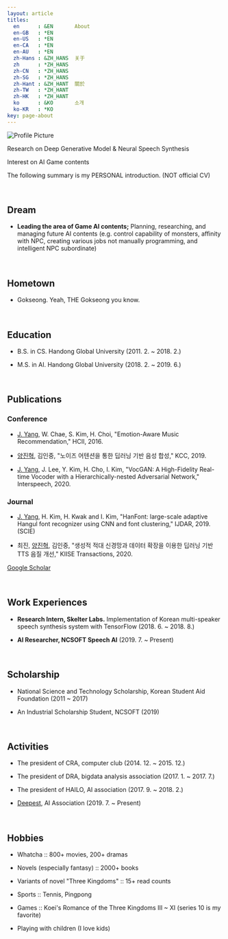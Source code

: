 ```yaml
---
layout: article
titles:
  en      : &EN       About
  en-GB   : *EN
  en-US   : *EN
  en-CA   : *EN
  en-AU   : *EN
  zh-Hans : &ZH_HANS  关于
  zh      : *ZH_HANS
  zh-CN   : *ZH_HANS
  zh-SG   : *ZH_HANS
  zh-Hant : &ZH_HANT  關於
  zh-TW   : *ZH_HANT
  zh-HK   : *ZH_HANT
  ko      : &KO       소개
  ko-KR   : *KO
key: page-about
---
```


<img src="{{ site.baseurl }}/assets/profile-placeholder.jpg" title="Profile Picture" class="profile">


Research on Deep Generative Model & Neural Speech Synthesis

Interest on AI Game contents

The following summary is my PERSONAL introduction. (NOT official CV)

<br />

## Dream

* <b>Leading the area of Game AI contents;</b> Planning, researching, and managing future AI contents (e.g. control capability of monsters, affinity with NPC, creating various jobs not manually programming, and intelligent NPC subordinate)

<br />

## Hometown

* Gokseong. Yeah, THE Gokseong you know.

<br />

## Education

* B.S. in CS. Handong Global University (2011. 2. ~ 2018. 2.)

* M.S. in AI. Handong Global University (2018. 2. ~ 2019. 6.)

<br />

## Publications
### Conference

* <u>J. Yang</u>, W. Chae, S. Kim, H. Choi, "Emotion-Aware Music Recommendation," HCII, 2016.

* <u>양진혁</u>, 김인중, "노이즈 어텐션을 통한 딥러닝 기반 음성 합성," KCC, 2019.

* <u>J. Yang</u>, J. Lee, Y. Kim, H. Cho, I. Kim, "VocGAN: A High-Fidelity Real-time Vocoder with a Hierarchically-nested Adversarial Network," Interspeech, 2020.

### Journal
* <u>J. Yang</u>, H. Kim, H. Kwak and I. Kim, "HanFont: large-scale adaptive Hangul font recognizer using CNN and font clustering," IJDAR, 2019. (SCIE)

* 최진, <u>양진혁</u>, 김인중, "생성적 적대 신경망과 데이터 확장을 이용한 딥러닝 기반 TTS 음질 개선," KIISE Transactions, 2020.

[Google Scholar](https://scholar.google.com/citations?user=yJjxKVQAAAAJ&hl=ko)

<br />

## Work Experiences

* <b>Research Intern, Skelter Labs.</b> Implementation of Korean multi-speaker speech synthesis system with TensorFlow (2018. 6. ~ 2018. 8.)

* <b>AI Researcher, NCSOFT Speech AI</b> (2019. 7. ~ Present)

<br />


## Scholarship

* National Science and Technology Scholarship, Korean Student Aid Foundation (2011 ~ 2017)

* An Industrial Scholarship Student, NCSOFT (2019)

<br />


## Activities

* The president of CRA, computer club (2014. 12. ~ 2015. 12.)

* The president of DRA, bigdata analysis association (2017. 1. ~ 2017. 7.)

* The president of HAILO, AI association (2017. 9. ~ 2018. 2.)

* [Deepest](https://github.com/Deepest-Project), AI Association (2019. 7. ~ Present)

<br />

## Hobbies

* Whatcha :: 800+ movies, 200+ dramas

* Novels (especially fantasy) :: 2000+ books

* Variants of novel "Three Kingdoms" :: 15+ read counts

* Sports :: Tennis, Pingpong

* Games :: Koei's Romance of the Three Kingdoms III ~ XI (series 10 is my favorite)

* Playing with children (I love kids)


[mygithub]: https://github.com/Yangyangii
[myhome]: https://yangyangii.github.io
